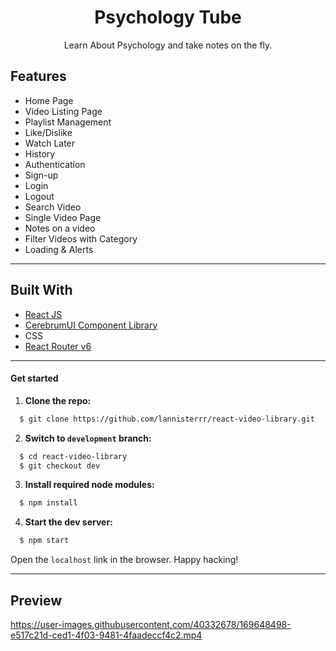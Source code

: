 <div align="center">
<h1 align="center">Psychology Tube</h1>
<p align="center">Learn About Psychology and take notes on the fly.</p>


</div>

## Features

- Home Page
- Video Listing Page
- Playlist Management
- Like/Dislike
- Watch Later
- History
- Authentication
- Sign-up
- Login
- Logout
- Search Video
- Single Video Page
- Notes on a video
- Filter Videos with Category
- Loading & Alerts

---

## Built With

- [React JS](https://reactjs.org/)
- [CerebrumUI Component Library](https://cerebrumui.netlify.app/)
- CSS
- [React Router v6](https://reactrouter.com/)




---

#### Get started

1. **Clone the repo:**
```bash
  $ git clone https://github.com/lannisterrr/react-video-library.git
```
2. **Switch to `development` branch:**
```bash
  $ cd react-video-library
  $ git checkout dev
```
3. **Install required node modules:**
```bash
  $ npm install
```
4. **Start the dev server:**
```bash
  $ npm start
```
Open the `localhost` link in the browser.
Happy hacking!

---

## Preview

https://user-images.githubusercontent.com/40332678/169648498-e517c21d-ced1-4f03-9481-4faadeccf4c2.mp4


